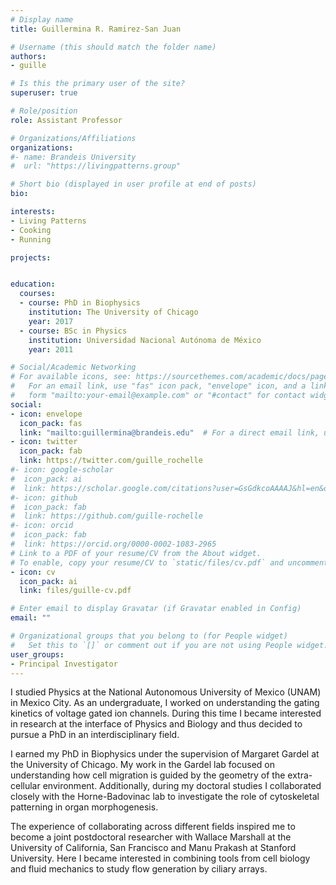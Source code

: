 ```yaml
---
# Display name
title: Guillermina R. Ramirez-San Juan

# Username (this should match the folder name)
authors:
- guille

# Is this the primary user of the site?
superuser: true

# Role/position
role: Assistant Professor

# Organizations/Affiliations
organizations:
#- name: Brandeis University
#  url: "https://livingpatterns.group"

# Short bio (displayed in user profile at end of posts)
bio: 

interests:
- Living Patterns
- Cooking
- Running

projects:


education:
  courses:
  - course: PhD in Biophysics
    institution: The University of Chicago
    year: 2017
  - course: BSc in Physics
    institution: Universidad Nacional Autónoma de México
    year: 2011

# Social/Academic Networking
# For available icons, see: https://sourcethemes.com/academic/docs/page-builder/#icons
#   For an email link, use "fas" icon pack, "envelope" icon, and a link in the
#   form "mailto:your-email@example.com" or "#contact" for contact widget.
social:
- icon: envelope
  icon_pack: fas
  link: "mailto:guillermina@brandeis.edu"  # For a direct email link, use "mailto:guillermina@brandeis.edu".
- icon: twitter
  icon_pack: fab
  link: https://twitter.com/guille_rochelle
#- icon: google-scholar
#  icon_pack: ai
#  link: https://scholar.google.com/citations?user=GsGdkcoAAAAJ&hl=en&oi=ao
#- icon: github
#  icon_pack: fab
#  link: https://github.com/guille-rochelle
#- icon: orcid
#  icon_pack: fab
#  link: https://orcid.org/0000-0002-1083-2965
# Link to a PDF of your resume/CV from the About widget.
# To enable, copy your resume/CV to `static/files/cv.pdf` and uncomment the lines below.
- icon: cv
  icon_pack: ai
  link: files/guille-cv.pdf

# Enter email to display Gravatar (if Gravatar enabled in Config)
email: ""

# Organizational groups that you belong to (for People widget)
#   Set this to `[]` or comment out if you are not using People widget.
user_groups:
- Principal Investigator
---
```



I studied Physics at the National Autonomous University of Mexico (UNAM) in Mexico City. As an undergraduate, I worked on understanding the gating kinetics of voltage gated ion channels. During this time I became interested in research at the interface of Physics and Biology and thus decided to pursue a PhD in an interdisciplinary field.

I earned my PhD in Biophysics under the supervision of Margaret Gardel at the University of Chicago. My work in the Gardel lab focused on understanding how cell migration is guided by the geometry of the extra-cellular environment. Additionally, during my doctoral studies I collaborated closely with the Horne-Badovinac lab to investigate the role of cytoskeletal patterning in organ morphogenesis.

The experience of collaborating across different fields inspired me to become a joint postdoctoral researcher with Wallace Marshall at the University of California, San Francisco and Manu Prakash at Stanford University. Here I became interested in combining tools from cell biology and fluid mechanics to study flow generation by ciliary arrays.